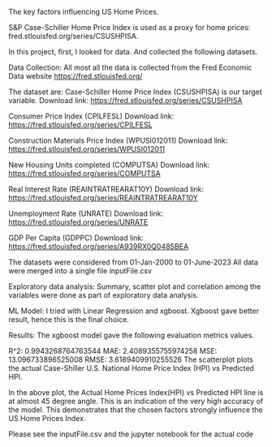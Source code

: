 The key factors influencing US Home Prices.

S&P Case-Schiller Home Price Index is used as a proxy for home prices: fred.stlouisfed.org/series/CSUSHPISA.

In this project, first, I looked for data. And collected the following datasets.

Data Collection:
 All most all the data is collected from the Fred Economic Data website https://fred.stlouisfed.org/

The dataset are:
Case-Schiller Home Price Index (CSUSHPISA) is our target variable.
Download link: https://fred.stlouisfed.org/series/CSUSHPISA

Consumer Price Index (CPILFESL)
Download link: https://fred.stlouisfed.org/series/CPILFESL

Construction Materials Price Index (WPUSI012011)
Download link: https://fred.stlouisfed.org/series/WPUSI012011

New Housing Units completed (COMPUTSA)
Download link: https://fred.stlouisfed.org/series/COMPUTSA

Real Interest Rate (REAINTRATREARAT10Y)
Download link: https://fred.stlouisfed.org/series/REAINTRATREARAT10Y

Unemployment Rate (UNRATE)
Download link: https://fred.stlouisfed.org/series/UNRATE

GDP Per Capita (GDPPC)
Download link: https://fred.stlouisfed.org/series/A939RX0Q048SBEA

The datasets were considered from 01-Jan-2000 to 01-June-2023
All data were merged into a single file inputFile.csv

Exploratory data analysis:
Summary, scatter plot and correlation among the variables were done as part of exploratory data analysis.

ML Model:
I tried with Linear Regression and xgboost. Xgboost gave better result, hence this is the final choice.

Results:
The xgboost model gave the following evaluation metrics values.

R^2: 0.9943268764763544
MAE: 2.4089355755974258
MSE: 13.096733896525008
RMSE: 3.6189409910255526
The scatterplot plots the actual Case-Shiller U.S. National Home Price Index (HPI) vs Predicted HPI.


In the above plot, the Actual Home Prices Index(HPI) vs Predicted HPI line is at almost 45 degree angle. This is an indication of the very high accuracy of the model. This demonstrates that the chosen factors strongly influence the US Home Prices Index.

Please see the inputFile.csv and the jupyter notebook for the actual code


